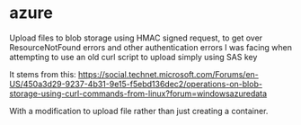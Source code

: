 # azure

Upload files to blob storage using HMAC signed request, to get over ResourceNotFound errors and other authentication errors I was facing when attempting to use an old curl script to upload simply using SAS key

It stems from this:
https://social.technet.microsoft.com/Forums/en-US/450a3d29-9237-4b31-9e15-f5ebd136dec2/operations-on-blob-storage-using-curl-commands-from-linux?forum=windowsazuredata

With a modification to upload file rather than just creating a container.
